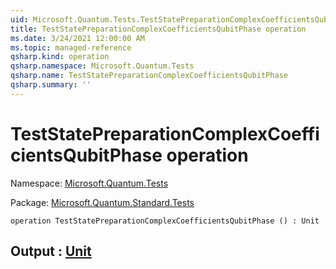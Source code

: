 ```yaml
---
uid: Microsoft.Quantum.Tests.TestStatePreparationComplexCoefficientsQubitPhase
title: TestStatePreparationComplexCoefficientsQubitPhase operation
ms.date: 3/24/2021 12:00:00 AM
ms.topic: managed-reference
qsharp.kind: operation
qsharp.namespace: Microsoft.Quantum.Tests
qsharp.name: TestStatePreparationComplexCoefficientsQubitPhase
qsharp.summary: ''
---
```


# TestStatePreparationComplexCoefficientsQubitPhase operation

Namespace: [Microsoft.Quantum.Tests](xref:Microsoft.Quantum.Tests)

Package: [Microsoft.Quantum.Standard.Tests](https://nuget.org/packages/Microsoft.Quantum.Standard.Tests)




```qsharp
operation TestStatePreparationComplexCoefficientsQubitPhase () : Unit
```


## Output : [Unit](xref:microsoft.quantum.lang-ref.unit)

